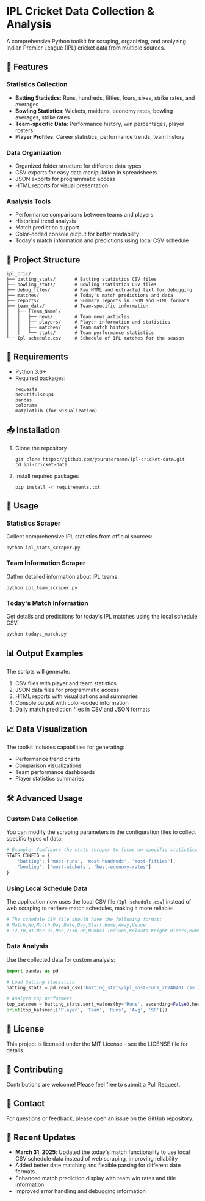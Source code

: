 # IPL Cricket Data Collection & Analysis

A comprehensive Python toolkit for scraping, organizing, and analyzing Indian Premier League (IPL) cricket data from multiple sources.

## 🏏 Features

### Statistics Collection
- **Batting Statistics**: Runs, hundreds, fifties, fours, sixes, strike rates, and averages
- **Bowling Statistics**: Wickets, maidens, economy rates, bowling averages, strike rates
- **Team-specific Data**: Performance history, win percentages, player rosters
- **Player Profiles**: Career statistics, performance trends, team history

### Data Organization
- Organized folder structure for different data types
- CSV exports for easy data manipulation in spreadsheets
- JSON exports for programmatic access
- HTML reports for visual presentation

### Analysis Tools
- Performance comparisons between teams and players
- Historical trend analysis
- Match prediction support
- Color-coded console output for better readability
- Today's match information and predictions using local CSV schedule

## 📁 Project Structure

```
ipl_cric/
├── batting_stats/       # Batting statistics CSV files
├── bowling_stats/       # Bowling statistics CSV files
├── debug_files/         # Raw HTML and extracted text for debugging
├── matches/             # Today's match predictions and data
├── reports/             # Summary reports in JSON and HTML formats
├── team_data/           # Team-specific information
│   ├── [Team_Name]/
│   │   ├── news/        # Team news articles
│   │   ├── players/     # Player information and statistics
│   │   ├── matches/     # Team match history
│   │   └── stats/       # Team performance statistics
└── Ipl schedule.csv     # Schedule of IPL matches for the season
```

## 🔧 Requirements

- Python 3.6+
- Required packages:
  ```
  requests
  beautifulsoup4
  pandas
  colorama
  matplotlib (for visualization)
  ```

## 📥 Installation

1. Clone the repository
   ```
   git clone https://github.com/yourusername/ipl-cricket-data.git
   cd ipl-cricket-data
   ```

2. Install required packages
   ```
   pip install -r requirements.txt
   ```

## 🚀 Usage

### Statistics Scraper

Collect comprehensive IPL statistics from official sources:

```
python ipl_stats_scraper.py
```

### Team Information Scraper

Gather detailed information about IPL teams:

```
python ipl_team_scraper.py
```

### Today's Match Information

Get details and predictions for today's IPL matches using the local schedule CSV:

```
python todays_match.py
```

## 📊 Output Examples

The scripts will generate:

1. CSV files with player and team statistics
2. JSON data files for programmatic access
3. HTML reports with visualizations and summaries
4. Console output with color-coded information
5. Daily match prediction files in CSV and JSON formats

## 📈 Data Visualization

The toolkit includes capabilities for generating:
- Performance trend charts
- Comparison visualizations
- Team performance dashboards
- Player statistics summaries

## 🛠️ Advanced Usage

### Custom Data Collection

You can modify the scraping parameters in the configuration files to collect specific types of data:

```python
# Example: Configure the stats scraper to focus on specific statistics
STATS_CONFIG = {
    'batting': ['most-runs', 'most-hundreds', 'most-fifties'],
    'bowling': ['most-wickets', 'best-economy-rates']
}
```

### Using Local Schedule Data

The application now uses the local CSV file (`Ipl schedule.csv`) instead of web scraping to retrieve match schedules, making it more reliable:

```python
# The schedule CSV file should have the following format:
# Match,No,Match Day,Date,Day,Start,Home,Away,Venue
# 12,10,31-Mar-25,Mon,7:30 PM,Mumbai Indians,Kolkata Knight Riders,Mumbai
```

### Data Analysis

Use the collected data for custom analysis:

```python
import pandas as pd

# Load batting statistics
batting_stats = pd.read_csv('batting_stats/ipl_most-runs_20240401.csv')

# Analyze top performers
top_batsmen = batting_stats.sort_values(by='Runs', ascending=False).head(10)
print(top_batsmen[['Player', 'Team', 'Runs', 'Avg', 'SR']])
```

## 📝 License

This project is licensed under the MIT License - see the LICENSE file for details.

## 🤝 Contributing

Contributions are welcome! Please feel free to submit a Pull Request.

## 📧 Contact

For questions or feedback, please open an issue on the GitHub repository.

## 📆 Recent Updates

- **March 31, 2025**: Updated the today's match functionality to use local CSV schedule data instead of web scraping, improving reliability
- Added better date matching and flexible parsing for different date formats
- Enhanced match prediction display with team win rates and title information
- Improved error handling and debugging information